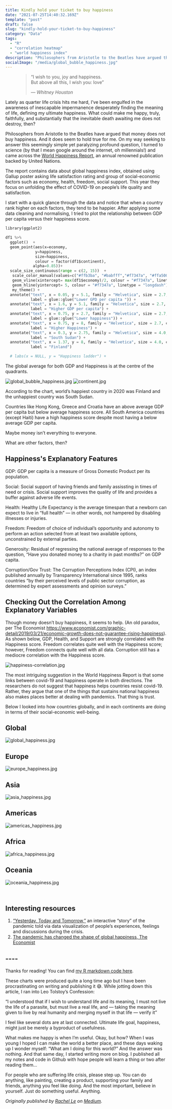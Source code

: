 ```yaml
---
title: Kindly hold your ticket to buy happiness
date: "2021-07-25T14:40:32.169Z"
template: "post"
draft: false
slug: "kindly-hold-your-ticket-to-buy-happiness"
category: "Data"
tags:
  - "R"
  - "correlation heatmap"
  - "world happiness index"
description: "Philosophers from Aristotle to the Beatles have argued that money does not buy happiness. And it does seem to hold true for me. On my way seeking to answer this seemingly simple yet paralyzing profound question, I turned to science and came across the World Happiness Report."
socialImage: "/media/global_bubble_happiness.jpg"
---
```



<figure>
	<blockquote>
		<p>“I wish to you, joy and happiness. 
    </br>
      But above all this, I wish you: love”
    </p>
		<footer>
			<cite>— Whitney Houston</cite>
		</footer>
	</blockquote>
</figure>

Lately as quarter life crisis hits me hard, I’ve been engulfed in the awareness of inescapable impermanence desperately finding the meaning of life, defining my ultimate happiness. What could make me happy, truly, faithfully, and substantially that the inevitable death awaiting me does not destroy, then?

Philosophers from Aristotle to the Beatles have argued that money does not buy happiness. And it does seem to hold true for me. On my way seeking to answer this seemingly simple yet paralyzing profound question, I turned to science (by that I mean google around the internet, oh millennials!) and came across the [World Happiness Report](https://worldhappiness.report/), an annual renowned publication backed by United Nations. 

The report contains data about global happiness index, obtained using Gallup poster asking life satisfaction rating and group of social-economic factors such as economy, health, freedom, social support. This year they focus on unfolding the effect of COVID-19 on people’s life quality and satisfaction. 

I start with a quick glance through the data and notice that when a country rank higher on each factors, they tend to be happier. After applying some data cleaning and normalising, I tried to plot the relationship between GDP per capita versus their happiness score.

```python
library(ggplot2)

df1 %>%
  ggplot()  +
  geom_point(aes(x=economy, 
             y=happiness, 
             size=happiness,
             colour = factor(df1$continent),
            alpha=0.85))+
  scale_size_continuous(range = c(2, 15))  +
   scale_color_manual(values=c("#ffb3ba", "#babfff","#f7347a", "#ffa500", "#800000", "#ffb3ba","#ffa500")) +
   geom_vline(xintercept= max(df1$economy)/2, colour = "#f7347a", linetype = "longdash") + 
   geom_hline(yintercept= 5, colour = "#f7347a", linetype = "longdash") +
   my_theme() +
  annotate("text", x = 0.05, y = 5.1, family = "Helvetica", size = 2.7, color = "gray20",
           label = glue::glue("Lower GPD per capita ")) +
  annotate("text", x = 1.6, y = 5.1, family = "Helvetica", size = 2.7, color = "gray20",
           label = "Higher GDP per capita") +
  annotate("text", x = 0.75, y = 2.7, family = "Helvetica", size = 2.7, color = "gray20",
           label = glue::glue("Lower happiness")) +
  annotate("text", x = 0.75, y = 8, family = "Helvetica", size = 2.7, color = "gray20",
           label = "Higher Happiness") +
  annotate("text", x = 0.3, y = 2.75, family = "Helvetica", size = 4.0, color = "#f7347a",
           label = "South Sudan") +
  annotate("text", x = 1.37, y = 8, family = "Helvetica", size = 4.0, color = "#f7347a",
           label = "Finland")

  # labs(x = NULL, y = "Happiness ladder") +
```

The global average for both GDP and Happiness is at the centre of the quadrants. 

![global_bubble_happiness.jpg](/media/global_bubble_happiness.jpg)
![continent.jpg](/media/continentjpg)

According to the chart, world’s happiest country in 2020 was Finland and the unhappiest country was South Sudan.

Countries like Hong Kong, Greece and Croatia have an above average GDP per capita but below average happiness score. All South America countries (except Haiti) have a high happiness score despite most having a below average GDP per capita.

Maybe money isn’t everything to everyone. 

What are other factors, then?

## Happiness's Explanatory Features

GDP: GDP per capita is a measure of Gross Domestic Product per its population.

Social: Social support of having friends and family assissting in times of need or crisis. Social support improves the quality of life and provides a buffer against adverse life events.

Health: Healthy Life Expectancy is the average timespan that a newborn can expect to live in “full health” — in other words, not hampered by disabling illnesses or injuries.

Freedom: Freedom of choice of individual’s opportunity and autonomy to perform an action selected from at least two available options, unconstrained by external parties.

Generosity: Residual of regressing the national average of responses to the question, “Have you donated money to a charity in past months?” on GDP capita.

Corruption/Gov Trust: The Corruption Perceptions Index (CPI), an index published annually by Transparency International since 1995, ranks countries “by their perceived levels of public sector corruption, as determined by expert assessments and opinion surveys.”

## Checking Out the Correlation Among Explanatory Variables

Though money doesn’t buy happiness, it seems to help. (An old paradox, per The Economist https://www.economist.com/graphic-detail/2019/03/21/economic-growth-does-not-guarantee-rising-happiness). As shown below, GDP, Health, and Support are strongly correlated with the Happiness score. Freedom correlates quite well with the Happiness score; however, Freedom connects quite well with all data. Corruption still has a mediocre correlation with the Happiness score.

![happiness-correlation.jpg](/media/corr_happiness.jpg)

The most intriguing suggestion in the World Happiness Report is that some links between covid-19 and happiness operate in both directions. The researchers do not suggest that happiness helps countries resist covid-19. Rather, they argue that one of the things that sustains national happiness also makes places better at dealing with pandemics. That thing is trust.

Below I looked into how countries globally, and in each continents are doing in terms of their social-economic well-being.

## Global
![global_happiness.jpg](/media/global_happiness.jpg)

## Europe
![europe_happiness.jpg](/media/europe_happiness.jpg)

## Asia
![asia_happiness.jpg](/media/asia_happiness.jpg)

## Americas
![americas_happiness.jpg](/media/americas_happiness.jpg)

## Africa
![africa_happiness.jpg](/media/africa_happiness.jpg)

## Oceania
![oceania_happiness.jpg](/media/oceania_happinessjpg)

</br>

## Interesting resources

1. [“Yesterday, Today and Tomorrow,”](https://yesterday.nfb.ca/) an interactive “story” of the pandemic told via data visualization of people’s experiences, feelings and discussions during the crisis.
2. [The pandemic has changed the shape of global happiness, The Economist](https://www.economist.com/international/2021/03/20/the-pandemic-has-changed-the-shape-of-global-happiness) 

## ----

Thanks for reading! You can find [my R markdown code here](https://github.com/Rachelios/A-cup-of-tea-and-a-good-book/tree/master/happiness_UN).

These charts were produced quite a long time ago but I have been procrastinating on writing and publishing it 😅. While jotting down this article, I ran into Leo Tolstoy’s Confession:

“I understood that if I wish to understand life and its meaning, I must not live the life of a parasite, but must live a real life, and — taking the meaning given to live by real humanity and merging myself in that life — verify it”

I feel like several dots are at last connected. Ultimate life goal, happiness, might just be merely a byproduct of usefulness.

What makes me happy is when I’m useful. Okay, but how? When I was young I hoped I can make the world a better place, and these days waking up I wonder myself: “What am I doing for this world?” And the answer was nothing. And that same day, I started writing more on blog. I published all my notes and code in Github with hope people will learn a thing or two after reading them…

For people who are suffering life crisis, please step up. You can do anything, like painting, creating a product, supporting your family and friends, anything you feel like doing. And the most important, believe in yourself. Just do something useful. Anything.



*Originally published by [Rachel Le](http://heyiamrachel.com/) on [Medium](https://lenguyenbichngoc95.medium.com/shift-in-alcohol-consumption-ba14a24a10cf).*
